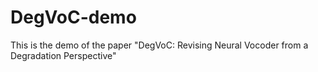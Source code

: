 # DegVoC-demo
This is the demo of the paper "DegVoC: Revising Neural Vocoder from a Degradation Perspective"
